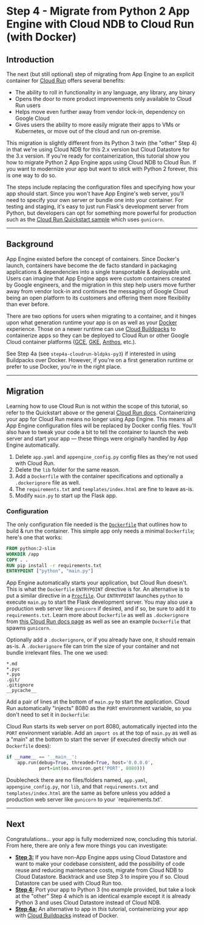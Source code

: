 # Step 4 - Migrate from Python 2 App Engine with Cloud NDB to Cloud Run (with Docker)

## Introduction

The next (but still optional) step of migrating from App Engine to an explicit container for [Cloud Run](https://cloud.google.com/run) offers several benefits:

- The ability to roll in functionality in any language, any library, any binary
- Opens the door to more product improvements only available to Cloud Run users
- Helps move even further away from vendor lock-in, dependency on Google Cloud
- Gives users the ability to more easily migrate their apps to VMs or Kubernetes, or move out of the cloud and run on-premise.

This migration is slightly different from its Python 3 twin (the "other" Step 4) in that we're using Cloud NDB for this 2.x version but Cloud Datastore for the 3.x version. If you're ready for containerization, this tutorial show you how to migrate Python 2 App Engine apps using Cloud NDB to Cloud Run. If you want to modernize your app but want to stick with Python 2 forever, this is one way to do so.

The steps include replacing the configuration files and specifying how your app should start. Since you won't have App Engine's web server, you'll need to specify your own server or bundle one into your container. For testing and staging, it's easy to just run Flask's development server from Python, but developers can opt for something more powerful for production such as the [Cloud Run Quickstart sample](https://cloud.google.com/run/docs/quickstarts/build-and-deploy) which uses `gunicorn`.

---

## Background

App Engine existed before the concept of containers. Since Docker's launch, containers have become the de facto standard in packaging applications & dependencies into a single transportable & deployable unit. Users can imagine that App Engine apps were custom containers created by Google engineers, and the migration in this step help users move further away from vendor lock-in and continues the messaging of Google Cloud being an open platform to its customers and offering them more flexibility than ever before.

There are two options for users when migrating to a container, and it hinges upon what generation runtime your app is on as well as your [Docker](http://docker.com/) experience. Those on a newer runtime can use [Cloud Buildpacks](https://github.com/GoogleCloudPlatform/buildpacks) to containerize apps so they can be deployed to Cloud Run or other Google Cloud container platforms ([GCE](https://cloud.google.com/compute), [GKE](https://cloud.google.com/kubernetes-engine), [Anthos](http://cloud.google.com/anthos), etc.).

See Step 4a (see `step4a-cloudrun-bldpks-py3`) if interested in using Buildpacks over Docker. However, if you're on a first generation runtime or prefer to use Docker, you're in the right place.

---

## Migration

Learning how to use Cloud Run is not within the scope of this tutorial, so refer to the Quickstart above or the general [Cloud Run docs](https://cloud.google.com/run/docs). Containerizing your app for Cloud Run means no longer using App Engine. This means all App Engine configuration files will be replaced by Docker config files. You'll also have to tweak your code a bit to tell the container to launch the web server and start your app &mdash; these things were originally handled by App Engine automatically.

1. Delete `app.yaml` and `appengine_config.py` config files as they're not used with Cloud Run.
1. Delete the `lib` folder for the same reason.
1. Add a `Dockerfile` with the container specifications and optionally a `.dockerignore` file as well.
1. The `requirements.txt` and `templates/index.html` are fine to leave as-is.
1. Modify `main.py` to start up the Flask app.

### Configuration

The only configuration file needed is the [`Dockerfile`](https://docs.docker.com/develop/develop-images/dockerfile_best-practices) that outlines how to build &amp; run the container. This simple app only needs a minimal `Dockerfile`; here's one that works:

```Dockerfile
FROM python:2-slim
WORKDIR /app
COPY . .
RUN pip install -r requirements.txt
ENTRYPOINT ["python", "main.py"]
```

App Engine automatically starts your application, but Cloud Run doesn't. This is what the `Dockerfile` `ENTRYPOINT`  directive is for. An alternative is to put a similar directive in a [`Procfile`](https://devcenter.heroku.com/articles/procfile). Our `ENTRYPOINT` launches `python` to execute `main.py` to start the Flask development server. You may also use a production web server like `gunicorn` if desired, and if so, be sure to add it to `requirements.txt`. Learn more about `Dockerfile` as well as `.dockerignore` from [this Cloud Run docs page](https://cloud.google.com/run/docs/quickstarts/build-and-deploy#containerizing) as well as see an example `Dockerfile` that spawns `gunicorn`.

Optionally add a `.dockerignore`, or if you already have one, it should remain as-is. A `.dockerignore` file can trim the size of your container and not bundle irrelevant files. The one we used:

```ignore
*.md
*.pyc
*.pyo
.git/
.gitignore
__pycache__
```

Add a pair of lines at the bottom of `main.py` to start the application. Cloud Run automatically "injects" 8080 as the `PORT` environment variable, so you don't need to set it in `Dockerfile`:

Cloud Run starts its web server on port 8080, automatically injected into the `PORT` environment variable. Add an `import os` at the top of `main.py` as well as a "main" at the bottom to start the server (if executed directly which our `Dockerfile` does):

```python
if __name__ == '__main__':
    app.run(debug=True, threaded=True, host='0.0.0.0',
            port=int(os.environ.get('PORT', 8080)))
```

Doublecheck there are no files/folders named, `app.yaml`, `appengine_config.py`, nor `lib`, and that `requirements.txt` and `templates/index.html` are the same as before unless you added a production web server like `gunicorn` to your `requirements.txt'.

---

## Next

Congratulations... your app is fully modernized now, concluding this tutorial. From here, there are only a few more things you can investigate:

- [**Step 3:**](/step3-flask-datastore-py2) If you have non-App Engine apps using Cloud Datastore and want to make your codebase consistent, add the possibility of code reuse and reducing maintenance costs, migrate from Cloud NDB to Cloud Datastore. Backtrack and use Step 3 to inspire you if so. Cloud Datastore can be used with Cloud Run too.
- [**Step 4:**](/step4-cloudndb-cloudrun-py2) Port your app to Python 3 (no example provided, but take a look at the "other" Step 4 which is an identical example except it is already Python 3 and uses Cloud Datastore instead of Cloud NDB.
- [**Step 4a:**](/step4a-cloudrun-bldpks-py3) An alternative to app in *this* tutorial, containerizing your app with [Cloud Buildpacks](https://github.com/GoogleCloudPlatform/buildpacks) instead of Docker.
